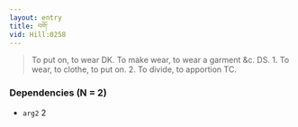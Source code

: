 ```yaml
---
layout: entry
title: བགོ་
vid: Hill:0258
---
```

> To put on, to wear DK\. To make wear, to wear a garment &c\. DS\. 1\. To wear, to clothe, to put on\. 2\. To divide, to apportion TC\.


### Dependencies (N = 2)
* `arg2` 2
